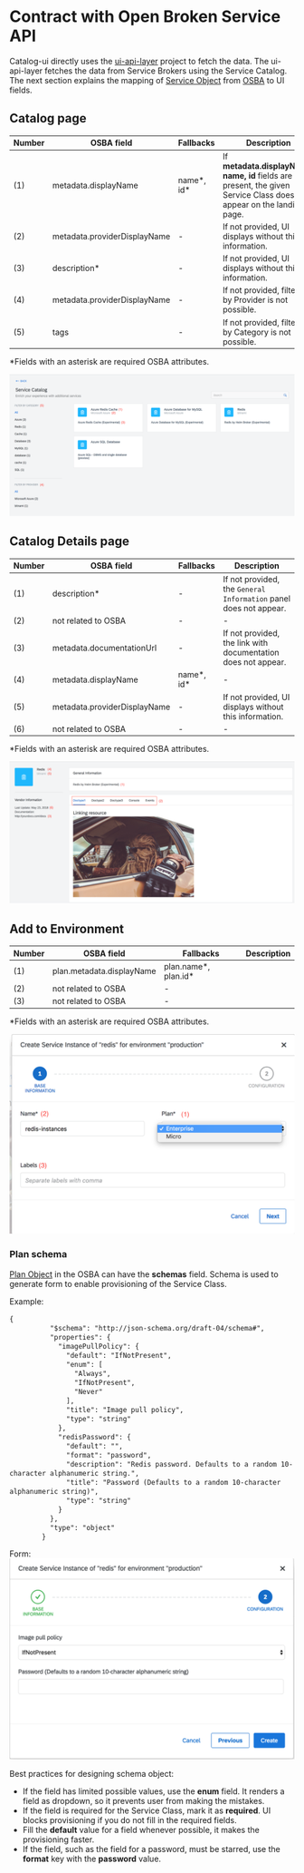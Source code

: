 # Contract with Open Broken Service API

Catalog-ui directly uses the [ui-api-layer](https://github.com/kyma-project/kyma/tree/master/components/ui-api-layer) project to fetch the data. The ui-api-layer fetches the data from Service Brokers using the Service Catalog. The next section explains the mapping of [Service Object](https://github.com/openservicebrokerapi/servicebroker/blob/v2.13/spec.md#catalog-management) from [OSBA](https://openservicebrokerapi.org/) to UI fields.

## Catalog page

| Number | OSBA field                   | Fallbacks  | Description                                                                                                                |
| ------ | ---------------------------- | ---------- | -------------------------------------------------------------------------------------------------------------------------- |
| (1)    | metadata.displayName         | name*, id* | If **metadata.displayName, name, id** fields are not present, the given Service Class does not appear on the landing page. |
| (2)    | metadata.providerDisplayName | -          | If not provided, UI displays without this information.                                                                     |
| (3)    | description\*                | -          | If not provided, UI displays without this information.                                                                     |
| (4)    | metadata.providerDisplayName | -          | If not provided, filtering by Provider is not possible.                                                                    |
| (5)    | tags                         | -          | If not provided, filtering by Category is not possible.                                                                    |

\*Fields with an asterisk are required OSBA attributes.

![alt text](./assets/screen-catalog-page.png 'Catalog')

## Catalog Details page

| Number | OSBA field                   | Fallbacks  | Description                                                       |
| ------ | ---------------------------- | ---------- | ----------------------------------------------------------------- |
| (1)    | description\*                | -          | If not provided, the `General Information` panel does not appear. |
| (2)    | not related to OSBA          | -          | -                                                                 |
| (3)    | metadata.documentationUrl    | -          | If not provided, the link with documentation does not appear.     |
| (4)    | metadata.displayName         | name*, id* | -                                                                 |
| (5)    | metadata.providerDisplayName | -          | If not provided, UI displays without this information.            |
| (6)    | not related to OSBA          | -          | -                                                                 |

\*Fields with an asterisk are required OSBA attributes.

![alt text](./assets/screen-catalog-details-page.png 'Catalog Details')

## Add to Environment

| Number | OSBA field                | Fallbacks            | Description |
| ------ | ------------------------- | -------------------- | ----------- |
| (1)    | plan.metadata.displayName | plan.name*, plan.id* |             |
| (2)    | not related to OSBA       | -                    |             |
| (3)    | not related to OSBA       | -                    |             |

\*Fields with an asterisk are required OSBA attributes.

![alt text](./assets/screen-add-to-environment.png 'Add to Environment')

### Plan schema

[Plan Object](https://github.com/openservicebrokerapi/servicebroker/blob/v2.13/spec.md#schema-object) in the OSBA can have the **schemas** field. Schema is used to generate form to enable provisioning of the Service Class.

Example:

```
{
          "$schema": "http://json-schema.org/draft-04/schema#",
          "properties": {
            "imagePullPolicy": {
              "default": "IfNotPresent",
              "enum": [
                "Always",
                "IfNotPresent",
                "Never"
              ],
              "title": "Image pull policy",
              "type": "string"
            },
            "redisPassword": {
              "default": "",
              "format": "password",
              "description": "Redis password. Defaults to a random 10-character alphanumeric string.",
              "title": "Password (Defaults to a random 10-character alphanumeric string)",
              "type": "string"
            }
          },
          "type": "object"
        }
```

Form:
![alt text](./assets/screen-schema-form.png 'SchemaForm')

Best practices for designing schema object:

* If the field has limited possible values, use the **enum** field. It renders a field as dropdown, so it prevents user from making the mistakes.
* If the field is required for the Service Class, mark it as **required**. UI blocks provisioning if you do not fill in the required fields.
* Fill the **default** value for a field whenever possible, it makes the provisioning faster.
* If the field, such as the field for a password, must be starred, use the **format** key with the **password** value.
